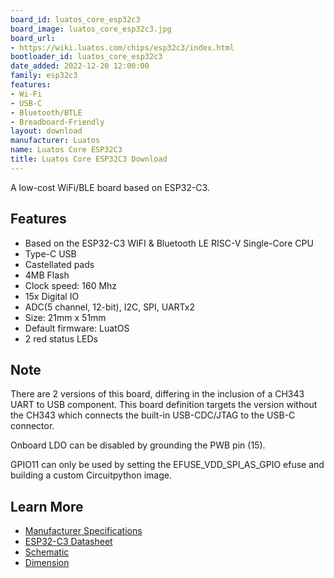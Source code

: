 ```yaml
---
board_id: luatos_core_esp32c3
board_image: luatos_core_esp32c3.jpg
board_url:
- https://wiki.luatos.com/chips/esp32c3/index.html
bootloader_id: luatos_core_esp32c3
date_added: 2022-12-20 12:00:00
family: esp32c3
features:
- Wi-Fi
- USB-C
- Bluetooth/BTLE
- Breadboard-Friendly
layout: download
manufacturer: Luatos
name: Luatos Core ESP32C3
title: Luatos Core ESP32C3 Download
---
```


A low-cost WiFi/BLE board based on ESP32-C3.

## Features

- Based on the ESP32-C3 WIFI & Bluetooth LE RISC-V Single-Core CPU
- Type-C USB
- Castellated pads
- 4MB Flash
- Clock speed: 160 Mhz
- 15x Digital IO
- ADC(5 channel, 12-bit), I2C, SPI, UARTx2
- Size: 21mm x 51mm
- Default firmware: LuatOS
- 2 red status LEDs

## Note

There are 2 versions of this board, differing in the inclusion of a CH343 UART to USB component. This board definition targets the
version without the CH343 which connects the built-in USB-CDC/JTAG to the USB-C connector.

Onboard LDO can be disabled by grounding the PWB pin (15).

GPIO11 can only be used by setting the EFUSE_VDD_SPI_AS_GPIO efuse and building a custom Circuitpython image.

## Learn More

* [Manufacturer Specifications](https://wiki.luatos.com/chips/esp32c3/board.html)
* [ESP32-C3 Datasheet](https://www.espressif.com/sites/default/files/documentation/esp32-c3_datasheet_en.pdf)
* [Schematic](https://cdn.openluat-luatcommunity.openluat.com/attachment/20220609213416069_CORE-ESP32-A12.pdf)
* [Dimension](https://cdn.openluat-luatcommunity.openluat.com/attachment/CORE-ESP32-C3%E5%8F%82%E8%80%83%E5%B0%BA%E5%AF%B8_V1.2.pdf)
